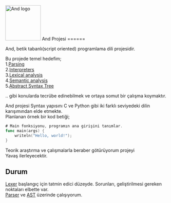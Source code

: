<img src="http://i.hizliresim.com/YrjYYl.png" alt="And logo" height="110">
And Projesi
======

And, betik tabanlı(script oriented) programlama dili projesidir.

Bu projede temel hedefim;  
	1.[Parsing](https://en.wikipedia.org/wiki/Parsing)  
	2.[Interpreters](https://en.wikipedia.org/wiki/Interpreter_%28computing%29)  
	3.[Lexical analysis](https://en.wikipedia.org/wiki/Lexical_analysis)  
	4.[Semantic analysis](https://en.wikipedia.org/wiki/Semantic_analysis_%28compilers%29)  
	5.[Abstract Syntax Tree](https://en.wikipedia.org/wiki/Abstract_syntax_tree)

.. gibi konularda tecrübe edinebilmek ve ortaya somut bir çalışma koymaktır.

And projesi Syntax yapısını C ve Python gibi iki farklı seviyedeki dilin karışımından elde etmekte.  
Planlanan örnek bir kod betiği;

```go
# Main fonksiyonu, programın ana girişini tanımlar.
func main(args) {
    writeln("Hello, world!");
}
```

Teorik araştırma ve çalışmalarla beraber götürüyorum projeyi  
Yavaş ilerleyecektir.

Durum
------

[Lexer](https://en.wikipedia.org/wiki/Lexical_analysis) başlangıç için tatmin edici düzeyde. Sorunları, geliştirilmesi gereken noktaları elbette var.  
[Parser](https://en.wikipedia.org/wiki/Parsing) ve [AST](https://en.wikipedia.org/wiki/Abstract_syntax_tree) üzerinde çalışıyorum.
